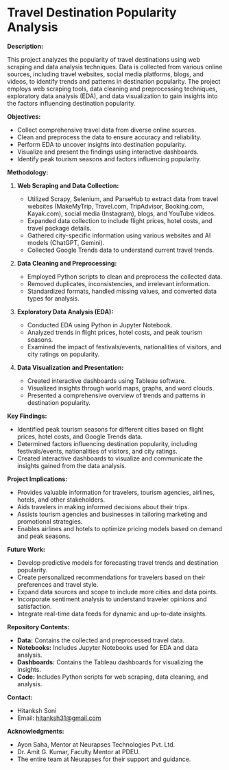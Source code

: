 # Travel Destination Popularity Analysis

**Description:**

This project analyzes the popularity of travel destinations using web scraping and data analysis techniques. Data is collected from various online sources, including travel websites, social media platforms, blogs, and videos, to identify trends and patterns in destination popularity. The project employs web scraping tools, data cleaning and preprocessing techniques, exploratory data analysis (EDA), and data visualization to gain insights into the factors influencing destination popularity.

**Objectives:**

* Collect comprehensive travel data from diverse online sources.
* Clean and preprocess the data to ensure accuracy and reliability.
* Perform EDA to uncover insights into destination popularity.
* Visualize and present the findings using interactive dashboards.
* Identify peak tourism seasons and factors influencing popularity.

**Methodology:**

1. **Web Scraping and Data Collection:**
   * Utilized Scrapy, Selenium, and ParseHub to extract data from travel websites (MakeMyTrip, Travel.com, TripAdvisor, Booking.com, Kayak.com), social media (Instagram), blogs, and YouTube videos.
   * Expanded data collection to include flight prices, hotel costs, and travel package details.
   * Gathered city-specific information using various websites and AI models (ChatGPT, Gemini).
   * Collected Google Trends data to understand current travel trends.

2. **Data Cleaning and Preprocessing:**
   * Employed Python scripts to clean and preprocess the collected data.
   * Removed duplicates, inconsistencies, and irrelevant information.
   * Standardized formats, handled missing values, and converted data types for analysis.

3. **Exploratory Data Analysis (EDA):**
   * Conducted EDA using Python in Jupyter Notebook.
   * Analyzed trends in flight prices, hotel costs, and peak tourism seasons.
   * Examined the impact of festivals/events, nationalities of visitors, and city ratings on popularity.

4. **Data Visualization and Presentation:**
   * Created interactive dashboards using Tableau software.
   * Visualized insights through world maps, graphs, and word clouds.
   * Presented a comprehensive overview of trends and patterns in destination popularity.

**Key Findings:**

* Identified peak tourism seasons for different cities based on flight prices, hotel costs, and Google Trends data.
* Determined factors influencing destination popularity, including festivals/events, nationalities of visitors, and city ratings.
* Created interactive dashboards to visualize and communicate the insights gained from the data analysis.

**Project Implications:**

* Provides valuable information for travelers, tourism agencies, airlines, hotels, and other stakeholders.
* Aids travelers in making informed decisions about their trips.
* Assists tourism agencies and businesses in tailoring marketing and promotional strategies.
* Enables airlines and hotels to optimize pricing models based on demand and peak seasons.

**Future Work:**

* Develop predictive models for forecasting travel trends and destination popularity.
* Create personalized recommendations for travelers based on their preferences and travel style.
* Expand data sources and scope to include more cities and data points.
* Incorporate sentiment analysis to understand traveler opinions and satisfaction.
* Integrate real-time data feeds for dynamic and up-to-date insights.

**Repository Contents:**

* **Data:** Contains the collected and preprocessed travel data.
* **Notebooks:** Includes Jupyter Notebooks used for EDA and data analysis.
* **Dashboards:** Contains the Tableau dashboards for visualizing the insights.
* **Code:** Includes Python scripts for web scraping, data cleaning, and analysis.

**Contact:**

* Hitanksh Soni
* Email: hitanksh31@gmail.com

**Acknowledgments:**

* Ayon Saha, Mentor at Neurapses Technologies Pvt. Ltd.
* Dr. Amit G. Kumar, Faculty Mentor at PDEU.
* The entire team at Neurapses for their support and guidance.

